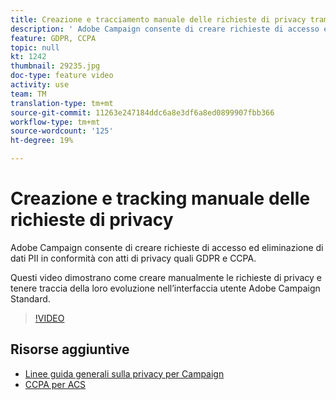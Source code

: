 ```yaml
---
title: Creazione e tracciamento manuale delle richieste di privacy tramite l’interfaccia utente  Adobe Campaign
description: ' Adobe Campaign consente di creare richieste di accesso ed eliminazione di dati PII in conformità con atti di privacy quali GDPR e CCPA. Questi video dimostrano come creare manualmente le richieste di privacy e tenere traccia della loro evoluzione nell’interfaccia utente  Adobe Campaign Standard.'
feature: GDPR, CCPA
topic: null
kt: 1242
thumbnail: 29235.jpg
doc-type: feature video
activity: use
team: TM
translation-type: tm+mt
source-git-commit: 11263e247184ddc6a8e3df6a8ed0899907fbb366
workflow-type: tm+mt
source-wordcount: '125'
ht-degree: 19%

---
```



# Creazione e tracking manuale delle richieste di privacy

 Adobe Campaign consente di creare richieste di accesso ed eliminazione di dati PII in conformità con atti di privacy quali GDPR e CCPA.

Questi video dimostrano come creare manualmente le richieste di privacy e tenere traccia della loro evoluzione nell’interfaccia utente  Adobe Campaign Standard.

>[!VIDEO](https://video.tv.adobe.com/v/29235?quality=12)

## Risorse aggiuntive

* [Linee guida generali sulla privacy per Campaign](https://helpx.adobe.com/it/campaign/kb/campaign-privacy-overview.html)
* [CCPA per ACS](https://helpx.adobe.com/it/campaign/kb/acs-privacy.html#ccpa)
